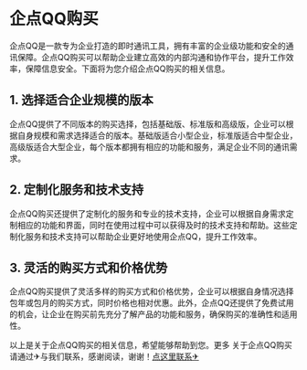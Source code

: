 # 企点QQ购买

企点QQ是一款专为企业打造的即时通讯工具，拥有丰富的企业级功能和安全的通讯保障。企点QQ购买可以帮助企业建立高效的内部沟通和协作平台，提升工作效率，保障信息安全。下面将为您介绍企点QQ购买的相关信息。

## 1. 选择适合企业规模的版本

企点QQ提供了不同版本的购买选择，包括基础版、标准版和高级版，企业可以根据自身规模和需求选择适合的版本。基础版适合小型企业，标准版适合中型企业，高级版适合大型企业，每个版本都拥有相应的功能和服务，满足企业不同的通讯需求。

## 2. 定制化服务和技术支持

企点QQ购买还提供了定制化的服务和专业的技术支持，企业可以根据自身需求定制相应的功能和界面，同时在使用过程中可以获得及时的技术支持和帮助。这些定制化服务和技术支持可以帮助企业更好地使用企点QQ，提升工作效率。

## 3. 灵活的购买方式和价格优势

企点QQ购买提供了灵活多样的购买方式和价格优势，企业可以根据自身情况选择包年或包月的购买方式，同时价格也相对优惠。此外，企点QQ还提供了免费试用的机会，让企业在购买前先充分了解产品的功能和服务，确保购买的准确性和适用性。

以上是关于企点QQ购买的相关信息，希望能够帮助到您。更多 关于企点QQ购买 请通过✈与我们联系，感谢阅读，谢谢！[点这里联系✈](https://t.me/lianmeng09)